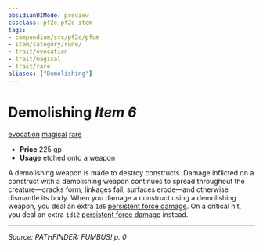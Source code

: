 ```yaml
---
obsidianUIMode: preview
cssclass: pf2e,pf2e-item
tags:
- compendium/src/pf2e/pfum
- item/category/rune/
- trait/evocation
- trait/magical
- trait/rare
aliases: ["Demolishing"]
---
```

# Demolishing *Item 6*  
[evocation](evocation.md "Evocation School Trait")  [magical](magical.md "Magical Item Trait")  [rare](rare.md "Rare Rarity Trait")  

- **Price** 225 gp
- **Usage** etched onto a weapon

A demolishing weapon is made to destroy constructs. Damage inflicted on a construct with a demolishing weapon continues to spread throughout the creature—cracks form, linkages fail, surfaces erode—and otherwise dismantle its body. When you damage a construct using a demolishing weapon, you deal an extra `1d6` [persistent force damage](conditions.md#Persistent%20Damage). On a critical hit, you deal an extra `1d12` [persistent force damage](conditions.md#Persistent%20Damage) instead.


---
*Source: PATHFINDER: FUMBUS! p. 0*